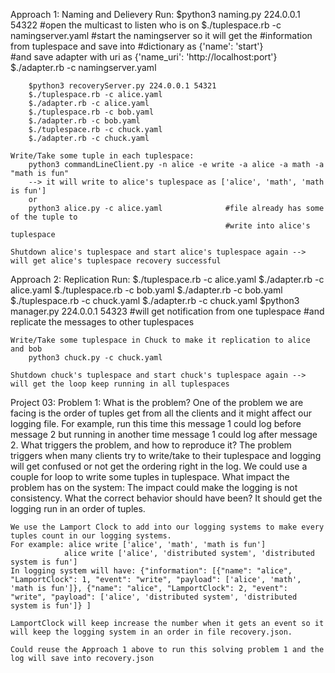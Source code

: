 
Approach 1: Naming and Delievery
    Run: 
        $python3 naming.py 224.0.0.1 54322          #open the multicast to listen who is on
        $./tuplespace.rb -c namingserver.yaml       #start the namingserver so it will get the 
                                                    #information from tuplespace and save into #dictionary as {'name': 'start'}  
                                                    #and save adapter with uri as {'name_uri': 'http://localhost:port'}     
        $./adapter.rb -c namingserver.yaml

        $python3 recoveryServer.py 224.0.0.1 54321
        $./tuplespace.rb -c alice.yaml
        $./adapter.rb -c alice.yaml
        $./tuplespace.rb -c bob.yaml
        $./adapter.rb -c bob.yaml
        $./tuplespace.rb -c chuck.yaml
        $./adapter.rb -c chuck.yaml

    Write/Take some tuple in each tuplespace:
        python3 commandLineClient.py -n alice -e write -a alice -a math -a "math is fun"
        --> it will write to alice's tuplespace as ['alice', 'math', 'math is fun']
        or  
        python3 alice.py -c alice.yaml              #file already has some of the tuple to
                                                    #write into alice's tuplespace

    Shutdown alice's tuplespace and start alice's tuplespace again --> will get alice's tuplespace recovery successful

Approach 2: Replication
    Run:
        $./tuplespace.rb -c alice.yaml
        $./adapter.rb -c alice.yaml
        $./tuplespace.rb -c bob.yaml
        $./adapter.rb -c bob.yaml
        $./tuplespace.rb -c chuck.yaml
        $./adapter.rb -c chuck.yaml
        $python3 manager.py 224.0.0.1 54323         #will get notification from one tuplespace
                                                    #and replicate the messages to other tuplespaces

    Write/Take some tuplespace in Chuck to make it replication to alice and bob
        python3 chuck.py -c chuck.yaml

    Shutdown chuck's tuplespace and start chuck's tuplespace again --> will get the loop keep running in all tuplespaces


Project 03:
    Problem 1: 
    What is the problem? 
        One of the problem we are facing is the order of tuples get from all the clients and it might affect our logging file. For example, run this time this message 1 could log before message 2 but running in another time message 1 could log after message 2. 
    What triggers the problem, and how to reproduce it?
        The problem triggers when many clients try to write/take to their tuplespace and logging will get confused or not get the ordering right in the log. We could use a couple for loop to write some tuples in tuplespace.
    What impact the problem has on the system: The impact could make the logging is not consistency.
    What the correct behavior should have been? It should get the logging run in an order of tuples.

    We use the Lamport Clock to add into our logging systems to make every tuples count in our logging systems.
    For example: alice write ['alice', 'math', 'math is fun']
                alice write ['alice', 'distributed system', 'distributed system is fun']
    In logging system will have: {"information": [{"name": "alice", "LamportClock": 1, "event": "write", "payload": ['alice', 'math', 'math is fun']}, {"name": "alice", "LamportClock": 2, "event": "write", "payload": ['alice', 'distributed system', 'distributed system is fun']} ]

    LamportClock will keep increase the number when it gets an event so it will keep the logging system in an order in file recovery.json.

    Could reuse the Approach 1 above to run this solving problem 1 and the log will save into recovery.json

    